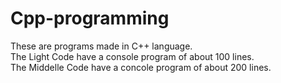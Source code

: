 # Cpp-programming
These are programs made in C++ language.  
The Light Code have a console program of  about 100 lines.  
The Middelle Code have a concole program of about 200 lines.  